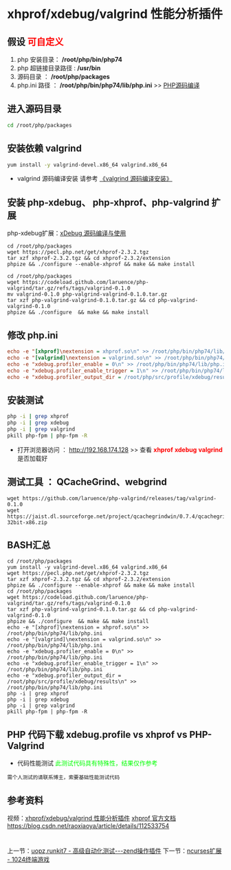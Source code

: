 # xhprof/xdebug/valgrind 性能分析插件

## 假设 <font color="#FF0000">可自定义</font>
1. php 安装目录： **/root/php/bin/php74**
2. php 超链接目录路径 : **/usr/bin**
3. 源码目录 ： **/root/php/packages**
4. php.ini 路径 ： **/root/php/bin/php74/lib/php.ini** >> [PHP源码编译](http://www.19src.com/5.html)

## 进入源码目录
```BASH
cd /root/php/packages
```

## 安装依赖 valgrind
```BASH
yum install -y valgrind-devel.x86_64 valgrind.x86_64
```
- valgrind 源码编译安装 请参考 [《valgrind 源码编译安装》](http://www.19src.com/130.html "valgrind 源码编译安装")

## 安装 php-xdebug、 php-xhprof、php-valgrind 扩展
php-xdebug扩展：[xDebug 源码编译与使用](http://www.19src.com/9.html)
```php-xhprof扩展编译
cd /root/php/packages
wget https://pecl.php.net/get/xhprof-2.3.2.tgz
tar xzf xhprof-2.3.2.tgz && cd xhprof-2.3.2/extension
phpize && ./configure --enable-xhprof && make && make install
```

```php-valgrind
cd /root/php/packages
wget https://codeload.github.com/laruence/php-valgrind/tar.gz/refs/tags/valgrind-0.1.0
mv valgrind-0.1.0 php-valgrind-valgrind-0.1.0.tar.gz 
tar xzf php-valgrind-valgrind-0.1.0.tar.gz && cd php-valgrind-valgrind-0.1.0
phpize && ./configure  && make && make install
```

## 修改 php.ini
``` /root/php/bin/php74/lib/php.ini <<<
echo -e "[xhprof]\nextension = xhprof.so\n" >> /root/php/bin/php74/lib/php.ini
echo -e "[valgrind]\nextension = valgrind.so\n" >> /root/php/bin/php74/lib/php.ini
echo -e "xdebug.profiler_enable = 0\n" >> /root/php/bin/php74/lib/php.ini
echo -e "xdebug.profiler_enable_trigger = 1\n" >> /root/php/bin/php74/lib/php.ini
echo -e "xdebug.profiler_output_dir = /root/php/src/profile/xdebug/results\n" >> /root/php/bin/php74/lib/php.ini
```

## 安装测试
```bash
php -i | grep xhprof
php -i | grep xdebug
php -i | grep valgrind
pkill php-fpm | php-fpm -R
```
- 打开浏览器访问 ： http://192.168.174.128 >> 查看 <font color=#FF0000> **xhprof** **xdebug** **valgrind**</font> 是否加载好

## 测试工具 ： QCacheGrind、webgrind
```
wget https://github.com/laruence/php-valgrind/releases/tag/valgrind-0.1.0
wget https://jaist.dl.sourceforge.net/project/qcachegrindwin/0.7.4/qcachegrind074-32bit-x86.zip
```


## BASH汇总
```
cd /root/php/packages
yum install -y valgrind-devel.x86_64 valgrind.x86_64
wget https://pecl.php.net/get/xhprof-2.3.2.tgz
tar xzf xhprof-2.3.2.tgz && cd xhprof-2.3.2/extension
phpize && ./configure --enable-xhprof && make && make install
cd /root/php/packages
wget https://codeload.github.com/laruence/php-valgrind/tar.gz/refs/tags/valgrind-0.1.0
tar xzf php-valgrind-valgrind-0.1.0.tar.gz && cd php-valgrind-valgrind-0.1.0
phpize && ./configure  && make && make install
echo -e "[xhprof]\nextension = xhprof.so\n" >> /root/php/bin/php74/lib/php.ini
echo -e "[valgrind]\nextension = valgrind.so\n" >> /root/php/bin/php74/lib/php.ini
echo -e "xdebug.profiler_enable = 0\n" >> /root/php/bin/php74/lib/php.ini
echo -e "xdebug.profiler_enable_trigger = 1\n" >> /root/php/bin/php74/lib/php.ini
echo -e "xdebug.profiler_output_dir = /root/php/src/profile/xdebug/results\n" >> /root/php/bin/php74/lib/php.ini
php -i | grep xhprof
php -i | grep xdebug
php -i | grep valgrind
pkill php-fpm | php-fpm -R
```

## PHP 代码下载 xdebug.profile vs xhprof  vs  PHP-Valgrind 
- 代码性能测试
<font color="#00ff00">此测试代码具有特殊性，结果仅作参考</font>
```
需个人测试的请联系博主，索要基础性能测试代码
```

## 参考资料
视频：[xhprof/xdebug/valgrind 性能分析插件](https://study.163.com/course/introduction.htm?courseId=1211778804&share=2&shareId=480000002265446#/courseDetail?tab=1 "xhprof/xdebug/valgrind 性能分析插件")
[xhprof 官方文档](https://www.php.net/manual/zh/book.xhprof.php)
<https://blog.csdn.net/raoxiaoya/article/details/112533754>

#
上一节：[uopz,runkit7 - 高级自动化测试---zend操作插件](http://www.19src.com/35.html)
下一节：[ncurses扩展 - 1024终端游戏](http://www.19src.com/37.html)
